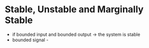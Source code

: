 # Stable, Unstable and Marginally Stable

- if bounded input and bounded output -> the system is stable
- bounded signal - 
